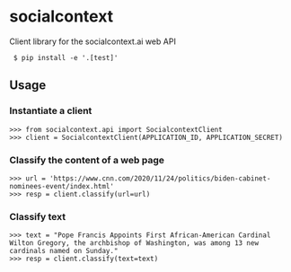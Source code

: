 # socialcontext

Client library for the socialcontext.ai web API


```
 $ pip install -e '.[test]'
```

## Usage


### Instantiate a client

```
>>> from socialcontext.api import SocialcontextClient
>>> client = SocialcontextClient(APPLICATION_ID, APPLICATION_SECRET)
```


### Classify the content of a web page

```
>>> url = 'https://www.cnn.com/2020/11/24/politics/biden-cabinet-nominees-event/index.html'
>>> resp = client.classify(url=url)
```

### Classify text

```
>>> text = "Pope Francis Appoints First African-American Cardinal Wilton Gregory, the archbishop of Washington, was among 13 new cardinals named on Sunday."
>>> resp = client.classify(text=text)
```
